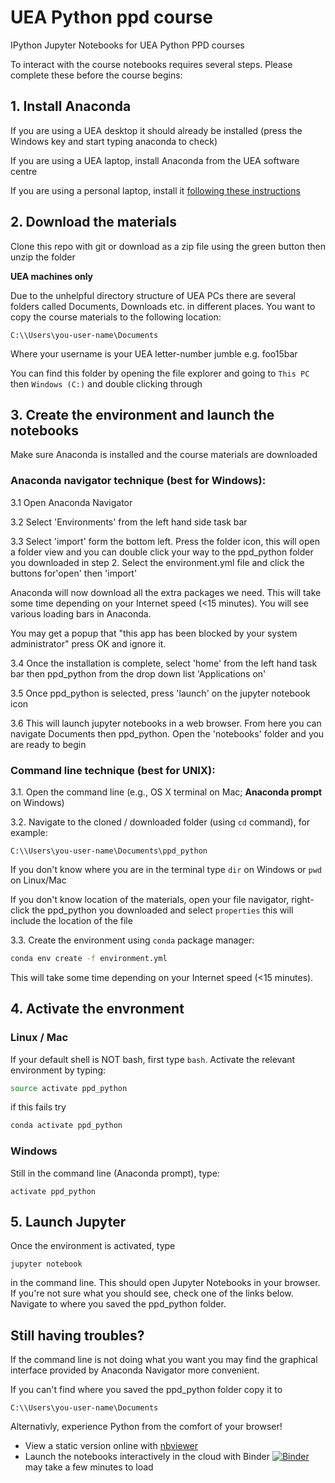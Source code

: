 # UEA Python ppd course
IPython Jupyter Notebooks for UEA Python PPD courses

To interact with the course notebooks requires several steps. Please complete these before the course begins:
## 1. Install Anaconda
If you are using a UEA desktop it should already be installed (press the Windows key and start typing anaconda to check)

If you are using a UEA laptop, install Anaconda from the UEA software centre

If you are using a personal laptop, install it [following these instructions](https://docs.anaconda.com/anaconda/install/)

## 2. Download the materials
Clone this repo with git or download as a zip file using the green button then unzip the folder

**UEA machines only**

Due to the unhelpful directory structure of UEA PCs there are several folders called Documents, Downloads etc. in different places. You want to copy the course materials to the following location:

`C:\\Users\you-user-name\Documents`

Where your username is your UEA letter-number jumble e.g. foo15bar

You can find this folder by opening the file explorer and going to `This PC` then `Windows (C:)` and double clicking through



## 3. Create the environment and launch the notebooks
Make sure Anaconda is installed and the course materials are downloaded

### **Anaconda navigator technique (best for Windows):**

3.1 Open Anaconda Navigator

3.2 Select 'Environments' from the left hand side task bar

3.3 Select 'import' form the bottom left. Press the folder icon, this will open a folder view and you can double click your way to the ppd_python folder you downloaded in step 2. Select the environment.yml file and click the buttons for'open' then 'import'

Anaconda will now download all the extra packages we need. This will take some time depending on your Internet speed (<15 minutes). You will see various loading bars in Anaconda.

You may get a popup that "this app has been blocked by your system administrator" press OK and ignore it.

3.4 Once the installation is complete, select 'home' from the left hand task bar then ppd_python from the drop down list 'Applications on'

3.5 Once ppd_python is selected, press 'launch' on the jupyter notebook icon

3.6 This will launch jupyter notebooks in a web browser. From here you can navigate Documents then ppd_python. Open the 'notebooks' folder and you are ready to begin

### **Command line technique (best for UNIX):**

3.1. Open the command line (e.g., OS X terminal on Mac; **Anaconda prompt** on Windows)

3.2. Navigate to the cloned / downloaded folder (using `cd` command), for example:

`C:\\Users\you-user-name\Documents\ppd_python`

If you don't know where you are in the terminal type `dir` on Windows or `pwd` on Linux/Mac

If you don't know location of the materials, open your file navigator, right-click the ppd_python you downloaded and select `properties` this will include the location of the file

3.3. Create the environment using `conda` package manager:

```bash
conda env create -f environment.yml
```
This will take some time depending on your Internet speed (<15 minutes).

## 4. Activate the envronment

### Linux / Mac
If your default shell is NOT bash, first type `bash`. Activate the relevant environment by typing:
```bash
source activate ppd_python
```

if this fails try

```bash
conda activate ppd_python
```
### Windows
Still in the command line (Anaconda prompt), type:
```
activate ppd_python
```

## 5. Launch Jupyter
Once the environment is activated, type 
```
jupyter notebook
```
in the command line. This should open Jupyter Notebooks in your browser. If you're not sure what you should see, check one of the links below. Navigate to where you saved the ppd_python folder.

## Still having troubles?
If the command line is not doing what you want you may find the graphical interface provided by Anaconda Navigator more convenient.

If you can't find where you saved the ppd_python folder copy it to 

`C:\\Users\you-user-name\Documents`

Alternativly, experience Python from the comfort of your browser!

- View a static version online with [nbviewer](https://nbviewer.jupyter.org/github/callumrollo/ppd_python/tree/107939c27e7d847de93957f088e71c9c116c658d/)
- Launch the notebooks interactively in the cloud with Binder
[![Binder](https://mybinder.org/badge_logo.svg)](https://mybinder.org/v2/gh/callumrollo/ppd_python/107939c27e7d847de93957f088e71c9c116c658d)
 may take a few minutes to load
